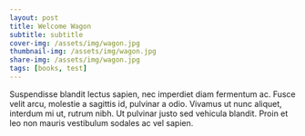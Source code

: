 ```yaml
---
layout: post
title: Welcome Wagon
subtitle: subtitle
cover-img: /assets/img/wagon.jpg
thumbnail-img: /assets/img/wagon.jpg
share-img: /assets/img/wagon.jpg
tags: [books, test]
---
```



Suspendisse blandit lectus sapien, nec imperdiet diam fermentum ac. Fusce velit arcu, molestie a sagittis id, pulvinar a odio. Vivamus ut nunc aliquet, interdum mi ut, rutrum nibh. Ut pulvinar justo sed vehicula blandit. Proin et leo non mauris vestibulum sodales ac vel sapien. 
